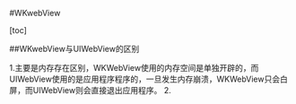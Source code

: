 #WKwebView

[toc]

##WKwebView与UIWebView的区别

1.主要是内存存在区别，WKWebView使用的内存空间是单独开辟的，而UIWebView使用的是应用程序程序的，一旦发生内存崩溃，WKWebView只会白屏，而UIWebView则会直接退出应用程序。
2.